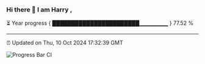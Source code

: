 ### Hi there 👋 I am Harry , 

⏳ Year progress { ███████████████████████▁▁▁▁▁▁▁ } 77.52 %

---

⏰ Updated on Thu, 10 Oct 2024 17:32:39 GMT

![Progress Bar CI](https://github.com/duykhang68/duykhang68/workflows/Progress%20Bar%20CI/badge.svg)
